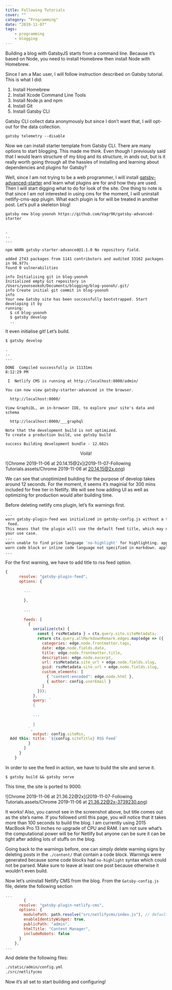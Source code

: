 ```yaml
---
title: Following Tutorials
cover: ""
category: “Programming"
date: “2019-11-07"
tags:
    - programming
    - blogging
---
```




Building a blog with GatsbyJS starts from a command line. Because it’s based on Node, you need to install Homebrew then install Node with Homebrew.

Since I am a Mac user, I will follow instruction described on Gatsby tutorial. This is what I did:

1. Install Homebrew
2. Install Xcode Command Line Tools
3. Install Node.js and npm
4. Install Git
5. Install Gatsby CLI

Gatsby CLI collect data anonymously but since I don’t want that, I will opt-out for the data collection.



```Shell
gatsby telemetry --disable
```



Now we can install starter template from Gatsby CLI. There are many options to start blogging. This made me think. Even though I previously said that I would learn structure of my blog and its structure, in ands out, but is it really worth going through all the hassles of installing and learning about dependencies and plugins for Gatsby?

Well, since I am not trying to be a web programmer, I will install [gatsby-advanced-starter](https://www.gatsbyjs.org/starters/Vagr9K/gatsby-advanced-starter/) and learn what plugins are for and how they are used. Then I will start digging what to do for look of the site. One thing to note is that since I am not interested in using cms for the moment, I will uninstall netlify-cms-app plugin. What each plugin is for will be treated in another post. Let’s pull a skeleton blog!



```Shell
gatsby new blog-yoonoh https://github.com/Vagr9K/gatsby-advanced-starter
```



```Shell

.
..
...

npm WARN gatsby-starter-advanced@1.1.0 No repository field.

added 2743 packages from 1141 contributors and audited 33162 packages in 98.977s
found 0 vulnerabilities

info Initialising git in blog-yoonoh
Initialized empty Git repository in /Users/yoonseokoh/Documents/blogging/blog-yoonoh/.git/
info Create initial git commit in blog-yoonoh
info
Your new Gatsby site has been successfully bootstrapped. Start developing it by
running:
  $ cd blog-yoonoh
  $ gatsby develop
  ..
```



It even initialise git! Let’s build.



```Shell
$ gatsby develop

.
..
...

DONE  Compiled successfully in 11131ms                               8:12:29 PM
⠀
 I  Netlify CMS is running at http://localhost:8000/admin/
⠀
You can now view gatsby-starter-advanced in the browser.
⠀
  http://localhost:8000/
⠀
View GraphiQL, an in-browser IDE, to explore your site's data and schema
⠀
  http://localhost:8000/___graphql
⠀
Note that the development build is not optimized.
To create a production build, use gatsby build
⠀
success Building development bundle - 12.662s

```



<center>Voilà!</center>


![Chrome 2019-11-06 at 20.14.15@2x](2019-11-07-Following Tutorials.assets/Chrome 2019-11-06 at 20.14.15@2x.png)



We can see that unoptimized building for the purpose of develop takes around 12 seconds. For the moment, it seems it’s maginial for 300 mins included for free tier in Netlify. We will see how adding UI as well as optimizing for production would alter building time.

Before deleting netlify cms plugin, let’s fix warnings first.



```bash
...
warn gatsby-plugin-feed was initialized in gatsby-config.js without a title in a
 feed.
This means that the plugin will use the default feed title, which may not match
your use case.
...
warn unable to find prism language 'no-highlight' for highlighting. applying
warn code block or inline code language not specified in markdown. applying
...
```



For the first warning, we have to add title to rss feed option.



```javascript
{
      resolve: "gatsby-plugin-feed",
      options: {
      
        ...
        
        },
        
        ...
        
        feeds: [
          {
            serialize(ctx) {
              const { rssMetadata } = ctx.query.site.siteMetadata;
              return ctx.query.allMarkdownRemark.edges.map(edge => ({
                categories: edge.node.frontmatter.tags,
                date: edge.node.fields.date,
                title: edge.node.frontmatter.title,
                description: edge.node.excerpt,
                url: rssMetadata.site_url + edge.node.fields.slug,
                guid: rssMetadata.site_url + edge.node.fields.slug,
                custom_elements: [
                  { "content:encoded": edge.node.html },
                  { author: config.userEmail }
                ]
              }));
            },
            query: `
            {
            
            ...
            
            }
          `,
            output: config.siteRss,
  Add this: title: `${config.siteTitle} RSS Feed`
          }
        ]
      }
    }
```



In order to see the feed in action, we have to build the site and serve it.



```Shell
$ gatsby build && gatsby serve
```

This time, the site is ported to 9000.



![Chrome 2019-11-06 at 21.36.22@2x](2019-11-07-Following Tutorials.assets/Chrome 2019-11-06 at 21.36.22@2x-3739230.png)



It works! Also, you cannot see in the screenshot above, but title comes out as the site’s name. If you followed until this page, you will notice that it takes more than 100 seconds to build the blog. I am currently using 2015 MacBook Pro 13 inches no upgrade of CPU and RAM. I am not sure what’s the computational power will be for Netlify but anyone can be sure it can be tight after adding lots of stuffs on the blog.

Going back to the warnings before, one can simply delete warning signs by deleting posts in the `./content/` that contain a code block. Warnings were generated because some code blocks had `no-highlight` syntax which could not be parsed. Make sure to leave at least one post because otherwise it wouldn’t even build.

Now let’s uninstall Netlify CMS from the blog. From the `Gatsby-config.js` file, delete the following section



```javascript
...
		{
      resolve: "gatsby-plugin-netlify-cms",
      options: {
        modulePath: path.resolve("src/netlifycms/index.js"), // default: undefined
        enableIdentityWidget: true,
        publicPath: "admin",
        htmlTitle: "Content Manager",
        includeRobots: false
      }
    },
...
```



And delete the following files:



```bash
./static/admin/config.yml
./src/netlifycms
```



Now it’s all set to start building and configuring!